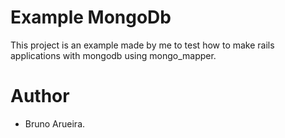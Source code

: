 Example MongoDb
===============

This project is an example made by me to test how to make rails applications with mongodb using mongo_mapper.

 Author
 ===

* Bruno Arueira.

